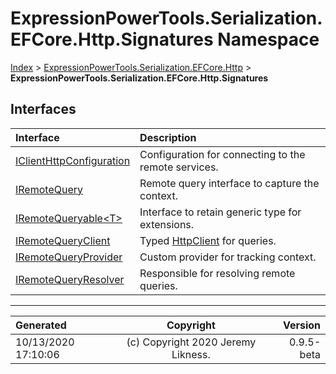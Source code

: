 ﻿# ExpressionPowerTools.Serialization.EFCore.Http.Signatures Namespace

[Index](../index.md) > [ExpressionPowerTools.Serialization.EFCore.Http](ExpressionPowerTools.Serialization.EFCore.Http.a.md) > **ExpressionPowerTools.Serialization.EFCore.Http.Signatures**

## Interfaces

| Interface | Description |
| :-- | :-- |
| [IClientHttpConfiguration](ExpressionPowerTools.Serialization.EFCore.Http.Signatures.IClientHttpConfiguration.i.md) | Configuration for connecting to the remote services. |
| [IRemoteQuery](ExpressionPowerTools.Serialization.EFCore.Http.Signatures.IRemoteQuery.i.md) | Remote query interface to capture the context. |
| [IRemoteQueryable&lt;T>](ExpressionPowerTools.Serialization.EFCore.Http.Signatures.IRemoteQueryable`1.i.md) | Interface to retain generic type for extensions. |
| [IRemoteQueryClient](ExpressionPowerTools.Serialization.EFCore.Http.Signatures.IRemoteQueryClient.i.md) | Typed [HttpClient](https://docs.microsoft.com/dotnet/api/system.net.http.httpclient) for queries. |
| [IRemoteQueryProvider](ExpressionPowerTools.Serialization.EFCore.Http.Signatures.IRemoteQueryProvider.i.md) | Custom provider for tracking context. |
| [IRemoteQueryResolver](ExpressionPowerTools.Serialization.EFCore.Http.Signatures.IRemoteQueryResolver.i.md) | Responsible for resolving remote queries. |


---

| Generated | Copyright | Version |
| :-- | :-: | --: |
| 10/13/2020 17:10:06 | (c) Copyright 2020 Jeremy Likness. | 0.9.5-beta |
